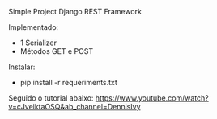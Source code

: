 Simple Project Django REST Framework

Implementado:
- 1 Serializer
- Métodos GET e POST

Instalar: 
- pip install -r requeriments.txt

Seguido o tutorial abaixo:
https://www.youtube.com/watch?v=cJveiktaOSQ&ab_channel=DennisIvy
